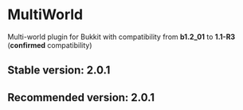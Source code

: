# MultiWorld
Multi-world plugin for Bukkit with compatibility from **b1.2_01** to **1.1-R3** (**__confirmed__** compatibility)

## Stable version: 2.0.1

## Recommended version: 2.0.1